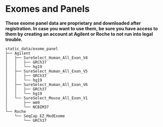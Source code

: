 # Exomes and Panels

**These exome panel data are proprietary and downloaded after registration.
In case you want to use them, be sure you have access to them by creating
an account at Agilent or Roche to not run into legal trouble.**

```
static_data/exome_panel
├── Agilent
│   ├── SureSelect_Human_All_Exon_V4
│   │   ├── GRCh37
│   │   └── hg19
│   ├── SureSelect_Human_All_Exon_V5
│   │   ├── GRCh37
│   │   └── hg19
│   ├── SureSelect_Human_All_Exon_V6
│   │   ├── GRCh37
│   │   └── hg19
│   └── SureSelect_Mouse_All_Exon_V1
│       ├── mm9
│       └── NCBIM37
└── Roche
    └── SeqCap_EZ_MedExome
        └── GRCh37
```
